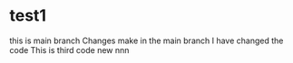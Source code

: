 # test1
this is main branch
Changes make in the main branch
I have changed the code
This is third code
new
nnn
